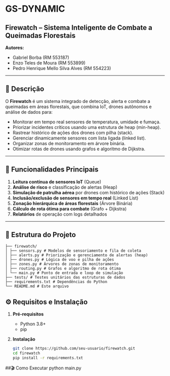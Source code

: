 # GS-DYNAMIC 

## Firewatch – Sistema Inteligente de Combate a Queimadas Florestais

**Autores:**  
- Gabriel Borba (RM 553187)  
- Enzo Teles de Moura (RM 553899)  
- Pedro Henrique Mello Silva Alves (RM 554223)  

---

## 📖 Descrição

O **Firewatch** é um sistema integrado de detecção, alerta e combate a queimadas em áreas florestais, que combina IoT, drones autônomos e análise de dados para:

- Monitorar em tempo real sensores de temperatura, umidade e fumaça.  
- Priorizar incidentes críticos usando uma estrutura de heap (min-heap).  
- Rastrear histórico de ações dos drones com pilha (stack).  
- Gerenciar dinamicamente sensores com lista ligada (linked list).  
- Organizar zonas de monitoramento em árvore binária.  
- Otimizar rotas de drones usando grafos e algoritmo de Dijkstra.  

---

## 🚀 Funcionalidades Principais

1. **Leitura contínua de sensores IoT** (Queue)  
2. **Análise de risco** e classificação de alertas (Heap)  
3. **Simulação de patrulha aérea** por drones com histórico de ações (Stack)  
4. **Inclusão/exclusão de sensores em tempo real** (Linked List)  
5. **Zonação hierárquica de áreas florestais** (Árvore Binária)  
6. **Cálculo de rota ótima para combate** (Grafo + Dijkstra)  
7. **Relatórios** de operação com logs detalhados  

---

## 📂 Estrutura do Projeto
```
├── firewatch/
│ ├── sensors.py # Modelos de sensoriamento e fila de coleta
│ ├── alerts.py # Priorização e gerenciamento de alertas (heap)
│ ├── drones.py # Lógica de voo e pilha de ações
│ ├── zones.py # Árvores de zonas de monitoramento
│ ├── routing.py # Grafos e algoritmo de rota ótima
│ └── main.py # Ponto de entrada e loop de simulação
├── tests/ # Testes unitários das estruturas de dados
├── requirements.txt # Dependências do Python
└── README.md # Este arquivo
```

## ⚙️ Requisitos e Instalação

1. **Pré-requisitos**  
   - Python 3.8+  
   - pip  

2. **Instalação**  
   ```bash
   git clone https://github.com/seu-usuario/firewatch.git
   cd firewatch
   pip install -r requirements.txt

 ##🎬 Como Executar
python main.py
